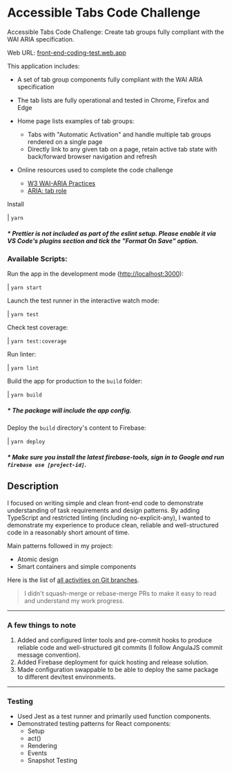 # Accessible Tabs Code Challenge

Accessible Tabs Code Challenge: Create tab groups fully compliant with the WAI ARIA specification.

Web URL: [front-end-coding-test.web.app](https://front-end-coding-test.web.app)

This application includes:

- A set of tab group components fully compliant with the WAI ARIA specification
- The tab lists are fully operational and tested in Chrome, Firefox and Edge
- Home page lists examples of tab groups:

  - Tabs with "Automatic Activation" and handle multiple tab groups rendered on a single page
  - Directly link to any given tab on a page, retain active tab state with back/forward browser navigation and refresh

- Online resources used to complete the code challenge
  - [W3 WAI-ARIA Practices](https://www.w3.org/TR/wai-aria-practices-1.1/#tabpanel)
  - [ARIA: tab role](https://developer.mozilla.org/en-US/docs/Web/Accessibility/ARIA/Roles/Tab_Role)

Install

| `yarn`

##### \* Prettier is not included as part of the eslint setup. Please enable it via VS Code's plugins section and tick the "Format On Save" option.

### Available Scripts:

Run the app in the development mode ([http://localhost:3000](http://localhost:3000)):

| `yarn start`

Launch the test runner in the interactive watch mode:

| `yarn test`

Check test coverage:

| `yarn test:coverage`

Run linter:

| `yarn lint`

Build the app for production to the `build` folder:

| `yarn build`

##### \* The package will include the app config.

Deploy the `build` directory's content to Firebase:

| `yarn deploy`

##### \* Make sure you install the latest firebase-tools, sign in to Google and run `firebase use [project-id]`.

## Description

I focused on writing simple and clean front-end code to demonstrate understanding of task requirements and design patterns. By adding TypeScript and restricted linting (including no-explicit-any), I wanted to demonstrate my experience to produce clean, reliable and well-structured code in a reasonably short amount of time.

Main patterns followed in my project:

- Atomic design
- Smart containers and simple components

Here is the list of [all activities on Git branches](https://github.com/alanrad/accessible-tabs-code-challenge/branches/yours).

> I didn't squash-merge or rebase-merge PRs to make it easy to read and understand my work progress.

---

### A few things to note

1. Added and configured linter tools and pre-commit hooks to produce reliable code and well-structured git commits (I follow AngulaJS commit message convention).
2. Added Firebase deployment for quick hosting and release solution.
3. Made configuration swappable to be able to deploy the same package to different dev/test environments.

---

### Testing

- Used Jest as a test runner and primarily used function components.
- Demonstrated testing patterns for React components:
  - Setup
  - act()
  - Rendering
  - Events
  - Snapshot Testing
